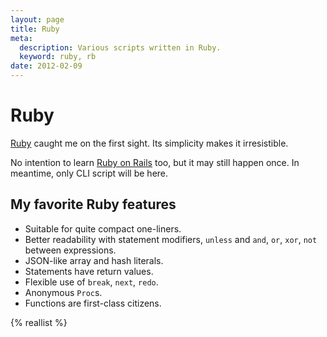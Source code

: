 ```yaml
---
layout: page
title: Ruby
meta:
  description: Various scripts written in Ruby.
  keyword: ruby, rb
date: 2012-02-09
---
```


# Ruby

[Ruby](http://ruby-lang.org/) caught me on the first sight. Its simplicity makes it irresistible.

No intention to learn [Ruby on Rails](http://rubyonrails.org/) too, but it may still happen once. In meantime, only CLI script will be here.

## My favorite Ruby features

* Suitable for quite compact one-liners.
* Better readability with statement modifiers, `unless` and `and`, `or`, `xor`, `not` between expressions.
* JSON-like array and hash literals.
* Statements have return values.
* Flexible use of `break`, `next`, `redo`.
* Anonymous `Proc`s.
* Functions are first-class citizens.

{% reallist %}
